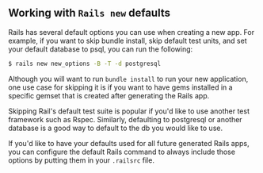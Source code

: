 ## Working with `Rails new` defaults

Rails has several default options you can use when creating a new app. For example, if you want to skip bundle install, skip default test units, and set your default database to psql, you can run the following: 

```bash
$ rails new new_options -B -T -d postgresql
```

Although you will want to run `bundle install` to run your new application, one use case for skipping it is if you want to have gems installed in a specific gemset that is created after generating the Rails app. 

Skipping Rail's default test suite is popular if you'd like to use another test framework such as Rspec. Similarly, defaulting to postgresql or another database is a good way to default to the db you would like to use. 

If you'd like to have your defaults used for all future generated Rails apps, you can configure the default Rails command to always include those options by putting them in your `.railsrc` file. 